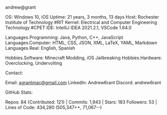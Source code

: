 andrew@grant

OS: Windows 10, iOS
Uptime: 21 years, 3 months, 13 days
Host: Rochester Institute of Technology #RIT
Kernel: Electrical and Computer Engineering Technology #CPET
IDE: IntelliJ IDEA 2021.2.1, VSCode 1.64.0

Languages.Programming: Java, Python, C++, JavaScript
Languages.Computer: HTML, CSS, JSON, XML, LaTeX, YAML, Markdown
Languages.Real: English, Spanish

Hobbies.Software: Minecraft Modding, iOS Jailbreaking
Hobbies.Hardware: Overclocking, Undervolting

Contact:

Email: agrantmac@gmail.com
LinkedIn: Andrew6rant
Discord: andrew6rant

GitHub Stats:

Repos: 84 {Contributed: 121} | Commits: 1,943 | Stars: 183
Followers: 53 | Lines of Code: 434,280 (505,347++, 71,067--)
